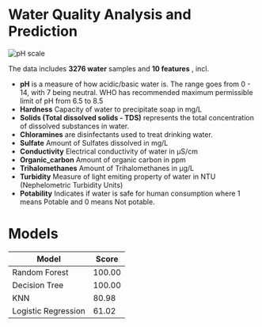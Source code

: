 # Water Quality Analysis and Prediction

![pH scale](https://blog.jencoi.com/hs-fs/hubfs/103211917_m.jpg?width=1200&name=103211917_m.jpg)

The data includes **3276 water** samples and **10 features** , incl.

- **pH** is a measure of how acidic/basic water is. The range goes from 0 - 14, with 7 being neutral. WHO has recommended maximum permissible limit of pH from 6.5 to 8.5
- **Hardness** Capacity of water to precipitate soap in mg/L
- **Solids (Total dissolved solids - TDS)** represents the total concentration of dissolved substances in water.
- **Chloramines** are disinfectants used to treat drinking water.
- **Sulfate** Amount of Sulfates dissolved in mg/L
- **Conductivity** Electrical conductivity of water in μS/cm
- **Organic_carbon** Amount of organic carbon in ppm
- **Trihalomethanes** Amount of Trihalomethanes in μg/L
- **Turbidity** Measure of light emiting property of water in NTU (Nephelometric Turbidity Units)
- **Potability** Indicates if water is safe for human consumption where 1 means Potable and 0 means Not potable.

# Models

| Model               | Score  |
| ------------------- | ------ |
| Random Forest       | 100.00 |
| Decision Tree       | 100.00 |
| KNN                 | 80.98  |
| Logistic Regression | 61.02  |
